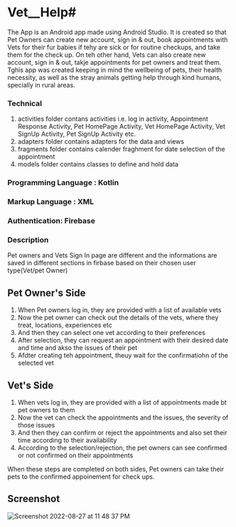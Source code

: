 # Vet__Help# 

The App is an Android app made using Android Studio. It is created so that Pet Owners can create new account, sign in & out, book appointments with Vets
for their fur babies if tehy are sick or for routine checkups, and take them for the check up. On teh other hand, Vets can also create new account, sign in & out,
takje appointments for pet owners and treat them. Tghis app was created keeping in mind the wellbeing of pets, their health necessity, as well as the stray animals 
getting help through kind humans, specially in rural areas.


### Technical
1. activities folder contans activities i.e. log in activity, Appointment Response Activity, 
Pet HomePage Activity, Vet HomePage Activity, Vet SignUp Activity, Pet SignUp Activity etc.
2. adapters folder contains adapters for the data and views
3. fragments folder contains calender fraghment for date selection of the appointment
4. models folder contains classes to define and hold data 

### Programming Language : Kotlin

### Markup Language : XML

### Authentication: Firebase

### Description

Pet owners and Vets Sign In page are different and the informations are saved in different sections in firbase based on their chosen user type(Vet/pet Owner)

## Pet Owner's Side
1. When Pet owners log in, they are provided with a list of available vets 
2. Now the pet owner can check out the details of the vets, where they treat, locations, experiences etc
3. And then they can select one vet according to their preferences 
4. After selection, they can request an appointment with their desired date and time and akso the issues of their pet
5. Afdter creating teh appointment, theuy wait for the confirmatiohn of the selected vet

## Vet's Side
1. When vets log in, they are provided with a list of appointments made bt pet owners to them
2. Now the vet can check the appointments and the issues, the severity of those issues 
3. And then they can confirm or reject the appointments and also set their time according to their availability
4. According to the selection/rejection, the pet owners can see confirmed or not confirmed on their appointments

When these steps are completed on both sides, Pet owners can take their pets to the confirmed appoinement for check ups.

## Screenshot
![Screenshot 2022-08-27 at 11 48 37 PM](https://user-images.githubusercontent.com/31209824/187043139-a4724491-ac05-411a-aa85-5d415efb7870.png)

